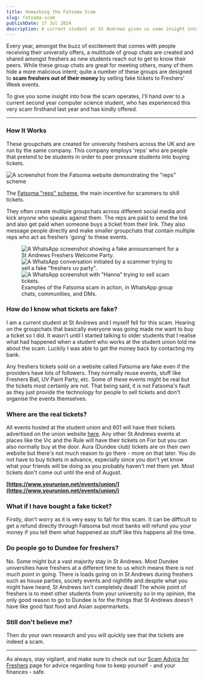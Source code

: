 ```yaml
---
title: Unmasking the Fatsoma Scam
slug: fatsoma-scam
publishDate: 17 Jul 2024
description: A current student at St Andrews gives us some insight into how the common "Fatsoma" Freshers' Week ticket scam operates.
---
```


Every year, amongst the buzz of excitement that comes with people receiving their university offers, a multitude of group chats are created and shared amongst freshers as new students reach out to get to know their peers. While these group chats are great for meeting others, many of them hide a more malicious intent; quite a number of these groups are designed to **scam freshers out of their money** by selling fake tickets to Freshers' Week events.

To give you some insight into how the scam operates, I'll hand over to a current second year computer science student, who has experienced this very scam firsthand last year and has kindly offered.

---

### How It Works

These groupchats are created for university freshers across the UK and are run by the same company. This company employs 'reps' who are people that pretend to be students in order to peer pressure students into buying tickets.

![A screenshot from the Fatsoma website demonstrating the "reps" scheme](/assets/articles/fatsoma-reps.png)

The [Fatsoma "reps" scheme](https://business.fatsoma.com/ticketing/f/reps), the main incentive for scammers to shill tickets.

They often create multiple groupchats across different social media and kick anyone who speaks against them. The reps are paid to send the link and also get paid when someone buys a ticket from their link. They also message people directly and make smaller groupchats that contain multiple reps who act as freshers 'going' to these events.

<figure class="image-gallery">
  <div class="image-row">
    <img
      src="/assets/articles/scam-1.jpg"
      alt="A WhatsApp screenshot showing a fake announcement for a St Andrews Freshers Welcome Party.">
    <img
      src="/assets/articles/scam-2.jpg"
      alt="A WhatsApp conversation initiated by a scammer trying to sell a fake &quot;freshers uv party&quot;.">
    <img
      src="/assets/articles/scam-3.jpg"
      alt="A WhatsApp screenshot with &quot;Hanna&quot; trying to sell scam tickets.">
  </div>
  <figcaption>
    Examples of the Fatsoma scam in action, in WhatsApp group chats, communities, and DMs.
  </figcaption>
</figure>

### How do I know what tickets are fake?

I am a current student at St Andrews and I myself fell for this scam. Hearing on the groupchats that basically everyone was going made me want to buy a ticket so I did. It wasn't until I started talking to older students that I realise what had happened when a student who works at the student union told me about the scam. Luckily I was able to get the money back by contacting my bank.

Any freshers tickets sold on a website called Fatsoma are fake even if the providers have lots of followers. They normally reuse events, stuff like Freshers Ball, UV Paint Party, etc. Some of these events might be real but the tickets most certainly are not. That being said, it is not Fatsoma's fault as they just provide the technology for people to sell tickets and don't organise the events themselves.

### Where are the real tickets?

All events hosted at the student union and 601 will have their tickets advertised on the union website [here](https://www.yourunion.net/events/union/). Any other St Andrews events at places like the Vic and the Rule will have their tickets on Fixr but you can also normally buy at the door. Aura (Dundee club) tickets are on their own website but there's not much reason to go there - more on that later. You do not have to buy tickets in advance, especially since you don't yet know what your friends will be doing as you probably haven't met them yet. Most tickets don't come out until the end of August.

**[https://www.yourunion.net/events/union/](https://www.yourunion.net/events/union/)**

### What if I have bought a fake ticket?

Firstly, don't worry as it is very easy to fall for this scam. It can be difficult to get a refund directly through Fatsoma but most banks will refund you your money if you tell them what happened as stuff like this happens all the time.

### Do people go to Dundee for freshers?

No. Some might but a vast majority stay in St Andrews. Most Dundee universities have freshers at a different time to us which means there is not much point in going. There is loads going on in St Andrews during freshers such as house parties, society events and nightlife and despite what you might have heard, St Andrews isn't completely dead! The whole point of freshers is to meet other students from your university so in my opinion, the only good reason to go to Dundee is for the things that St Andrews doesn't have like good fast food and Asian supermarkets.

### Still don't believe me?

Then do your own research and you will quickly see that the tickets are indeed a scam.

---

As always, stay vigilant, and make sure to check out our [Scam Advice for Freshers](scam-advice) page for advice regarding how to keep yourself - and your finances - safe.
